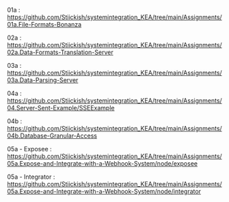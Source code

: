 01a : https://github.com/Stiickish/systemintegration_KEA/tree/main/Assignments/01a.File-Formats-Bonanza

02a : https://github.com/Stiickish/systemintegration_KEA/tree/main/Assignments/02a.Data-Formats-Translation-Server

03a : https://github.com/Stiickish/systemintegration_KEA/tree/main/Assignments/03a.Data-Parsing-Server

04a : https://github.com/Stiickish/systemintegration_KEA/tree/main/Assignments/04.Server-Sent-Example/SSEExample

04b : https://github.com/Stiickish/systemintegration_KEA/tree/main/Assignments/04b.Database-Granular-Access

05a - Exposee : https://github.com/Stiickish/systemintegration_KEA/tree/main/Assignments/05a.Expose-and-Integrate-with-a-Webhook-System/node/exposee

05a - Integrator : https://github.com/Stiickish/systemintegration_KEA/tree/main/Assignments/05a.Expose-and-Integrate-with-a-Webhook-System/node/integrator
